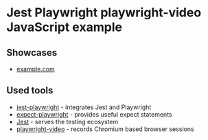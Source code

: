 # Jest Playwright playwright-video JavaScript example

## Showcases

- [example.com](https://github.com/playwright-community/playwright-jest-examples/blob/master/playwright-video/tests/example.test.js)

## Used tools

- [jest-playwright](https://github.com/playwright-community/jest-playwright) - integrates Jest and Playwright
- [expect-playwright](https://github.com/playwright-community/expect-playwright) - provides useful expect statements
- [Jest](https://jestjs.io) - serves the testing ecosystem
- [playwright-video](https://github.com/qawolf/playwright-video/) - records Chromium based browser sessions
